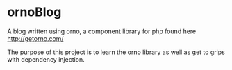 ornoBlog
========

A blog written using orno, a component library for php found here http://getorno.com/

The purpose of this project is to learn the orno library as well as get to grips with dependency injection.
